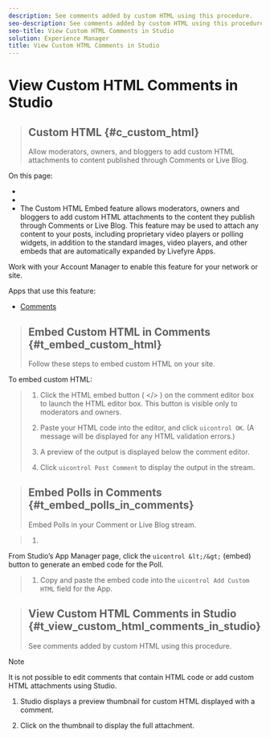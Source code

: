 ```yaml
---
description: See comments added by custom HTML using this procedure.
seo-description: See comments added by custom HTML using this procedure.
seo-title: View Custom HTML Comments in Studio
solution: Experience Manager
title: View Custom HTML Comments in Studio
---
```


# View Custom HTML Comments in Studio


>## Custom HTML {#c_custom_html}
>Allow moderators, owners, and bloggers to add custom HTML attachments to content published through Comments or Live Blog.

On this page:

* [](#t_embed_custom_html)
* [](#t_embed_polls_in_comments)
* [](#t_view_custom_html_comments_in_studio)
The Custom HTML Embed feature allows moderators, owners and bloggers to add custom HTML attachments to the content they publish through Comments or Live Blog. This feature may be used to attach any content to your posts, including proprietary video players or polling widgets, in addition to the standard images, video players, and other embeds that are automatically expanded by Livefyre Apps.

Work with your Account Manager to enable this feature for your network or site.

Apps that use this feature:

* [Comments](c_comments_app.md#c_comments_app)

>## Embed Custom HTML in Comments {#t_embed_custom_html}
>Follow these steps to embed custom HTML on your site.

<!-- t_embed_custom_html.dita -->
To embed custom HTML:
>1. Click the HTML embed button ( &lt;/&gt; ) on the comment editor box to launch the HTML editor box.
>   This button is visible only to moderators and owners.
>   
>1. Paste your HTML code into the editor, and click `uicontrol OK`. (A message will be displayed for any HTML validation errors.)
>   
>1. A preview of the output is displayed below the comment editor.
>   
>1. Click `uicontrol Post Comment` to display the output in the stream.
>   
>   

>## Embed Polls in Comments {#t_embed_polls_in_comments}
>Embed Polls in your Comment or Live Blog stream.

>1. <!-- t_embed_polls_in_comments.dita -->
From Studio’s App Manager page, click the `uicontrol &lt;/&gt;` (embed) button to generate an embed code for the Poll.
>   
>1. Copy and paste the embed code into the `uicontrol Add Custom HTML` field for the App.
>   
>   

>## View Custom HTML Comments in Studio {#t_view_custom_html_comments_in_studio}
>See comments added by custom HTML using this procedure.

<!-- t_view_custom_html_comments_in_studio.dita -->
>[!NOTE]
>
>It is not possible to edit comments that contain HTML code or add custom HTML attachments using Studio.
>1. Studio displays a preview thumbnail for custom HTML displayed with a comment.
>   
>1. Click on the thumbnail to display the full attachment.
>   
>   
